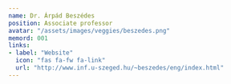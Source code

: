 ```yaml
---
name: Dr. Árpád Beszédes
position: Associate professor
avatar: "/assets/images/veggies/beszedes.png"
memord: 001
links:
- label: "Website"
  icon: "fas fa-fw fa-link"
  url: "http://www.inf.u-szeged.hu/~beszedes/eng/index.html"
---
```

